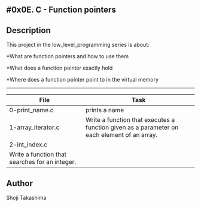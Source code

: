 #0x0E. C - Function pointers
---
## Description

This project in the low_level_programming series is about:

*What are function pointers and how to use them

*What does a function pointer exactly hold

*Where does a function pointer point to in the virtual memory

---
File|Task
---|---
0-print_name.c | prints a name
1-array_iterator.c | Write a function that executes a function given as a parameter on each element of an array.
2-int_index.c | 
Write a function that searches for an integer. | 

## Author
 Shoji Takashima
